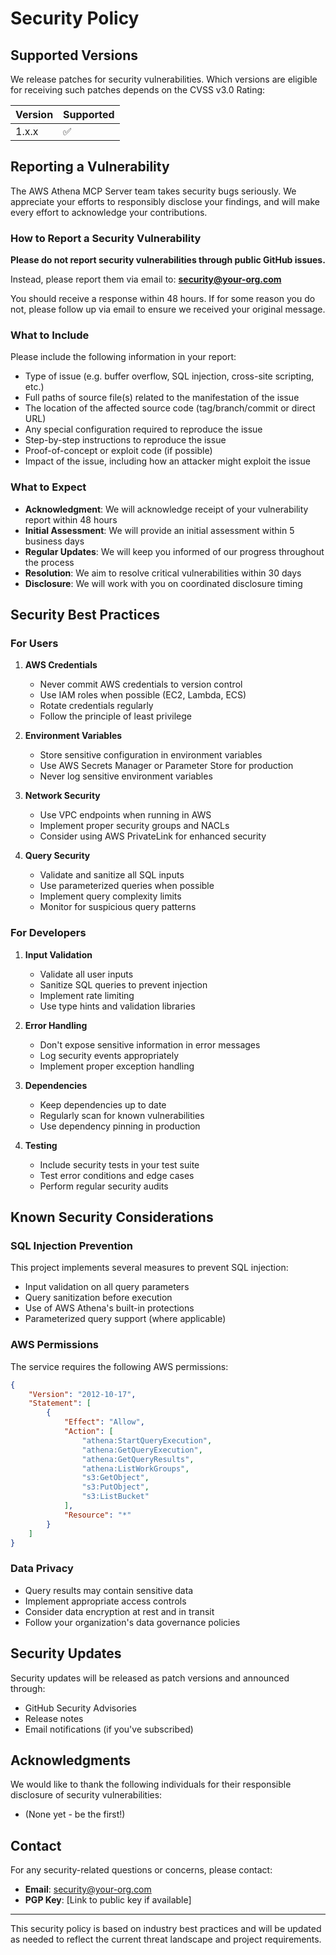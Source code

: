 # Security Policy

## Supported Versions

We release patches for security vulnerabilities. Which versions are eligible for receiving such patches depends on the CVSS v3.0 Rating:

| Version | Supported          |
| ------- | ------------------ |
| 1.x.x   | :white_check_mark: |

## Reporting a Vulnerability

The AWS Athena MCP Server team takes security bugs seriously. We appreciate your efforts to responsibly disclose your findings, and will make every effort to acknowledge your contributions.

### How to Report a Security Vulnerability

**Please do not report security vulnerabilities through public GitHub issues.**

Instead, please report them via email to: **security@your-org.com**

You should receive a response within 48 hours. If for some reason you do not, please follow up via email to ensure we received your original message.

### What to Include

Please include the following information in your report:

- Type of issue (e.g. buffer overflow, SQL injection, cross-site scripting, etc.)
- Full paths of source file(s) related to the manifestation of the issue
- The location of the affected source code (tag/branch/commit or direct URL)
- Any special configuration required to reproduce the issue
- Step-by-step instructions to reproduce the issue
- Proof-of-concept or exploit code (if possible)
- Impact of the issue, including how an attacker might exploit the issue

### What to Expect

- **Acknowledgment**: We will acknowledge receipt of your vulnerability report within 48 hours
- **Initial Assessment**: We will provide an initial assessment within 5 business days
- **Regular Updates**: We will keep you informed of our progress throughout the process
- **Resolution**: We aim to resolve critical vulnerabilities within 30 days
- **Disclosure**: We will work with you on coordinated disclosure timing

## Security Best Practices

### For Users

1. **AWS Credentials**
   - Never commit AWS credentials to version control
   - Use IAM roles when possible (EC2, Lambda, ECS)
   - Rotate credentials regularly
   - Follow the principle of least privilege

2. **Environment Variables**
   - Store sensitive configuration in environment variables
   - Use AWS Secrets Manager or Parameter Store for production
   - Never log sensitive environment variables

3. **Network Security**
   - Use VPC endpoints when running in AWS
   - Implement proper security groups and NACLs
   - Consider using AWS PrivateLink for enhanced security

4. **Query Security**
   - Validate and sanitize all SQL inputs
   - Use parameterized queries when possible
   - Implement query complexity limits
   - Monitor for suspicious query patterns

### For Developers

1. **Input Validation**
   - Validate all user inputs
   - Sanitize SQL queries to prevent injection
   - Implement rate limiting
   - Use type hints and validation libraries

2. **Error Handling**
   - Don't expose sensitive information in error messages
   - Log security events appropriately
   - Implement proper exception handling

3. **Dependencies**
   - Keep dependencies up to date
   - Regularly scan for known vulnerabilities
   - Use dependency pinning in production

4. **Testing**
   - Include security tests in your test suite
   - Test error conditions and edge cases
   - Perform regular security audits

## Known Security Considerations

### SQL Injection Prevention

This project implements several measures to prevent SQL injection:

- Input validation on all query parameters
- Query sanitization before execution
- Use of AWS Athena's built-in protections
- Parameterized query support (where applicable)

### AWS Permissions

The service requires the following AWS permissions:

```json
{
    "Version": "2012-10-17",
    "Statement": [
        {
            "Effect": "Allow",
            "Action": [
                "athena:StartQueryExecution",
                "athena:GetQueryExecution",
                "athena:GetQueryResults",
                "athena:ListWorkGroups",
                "s3:GetObject",
                "s3:PutObject",
                "s3:ListBucket"
            ],
            "Resource": "*"
        }
    ]
}
```

### Data Privacy

- Query results may contain sensitive data
- Implement appropriate access controls
- Consider data encryption at rest and in transit
- Follow your organization's data governance policies

## Security Updates

Security updates will be released as patch versions and announced through:

- GitHub Security Advisories
- Release notes
- Email notifications (if you've subscribed)

## Acknowledgments

We would like to thank the following individuals for their responsible disclosure of security vulnerabilities:

- (None yet - be the first!)

## Contact

For any security-related questions or concerns, please contact:

- **Email**: security@your-org.com
- **PGP Key**: [Link to public key if available]

---

This security policy is based on industry best practices and will be updated as needed to reflect the current threat landscape and project requirements. 
